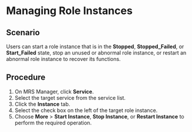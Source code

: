 # Managing Role Instances<a name="EN-US_TOPIC_0125375250"></a>

## Scenario<a name="section900476194320"></a>

Users can start a role instance that is in the  **Stopped**, **Stopped\_Failed**, or  **Start\_Failed**  state, stop an unused or abnormal role instance, or restart an abnormal role instance to recover its functions.

## Procedure<a name="section24611428194551"></a>

1.  On MRS Manager, click  **Service**.
2.  Select the target service from the service list.
3.  Click the  **Instance**  tab.
4.  Select the check box on the left of the target role instance.
5.  Choose  **More**  \>  **Start Instance**, **Stop Instance**, or **Restart Instance** to perform the required operation.

